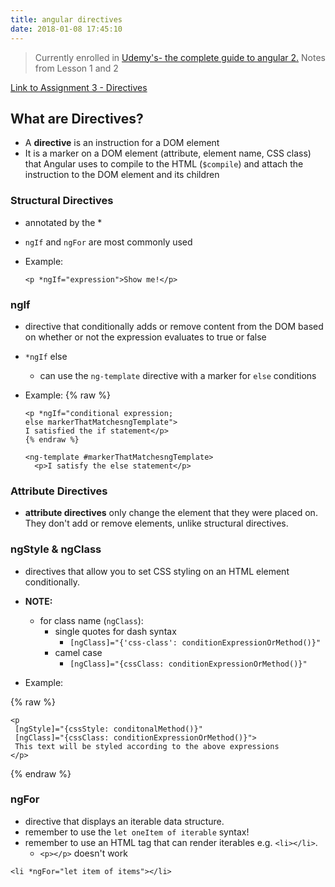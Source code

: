```yaml
---
title: angular directives
date: 2018-01-08 17:45:10
---
```


> Currently enrolled in <a href="https://www.udemy.com/the-complete-guide-to-angular-2" target="_blank">Udemy's- the complete guide to angular 2.</a> Notes from Lesson 1 and 2

<a href="https://github.com/lovelejess/angular-udemy/tree/master/basics-assignment-3-start" target="_blank">Link to Assignment 3 - Directives</a>

## What are Directives?

- A **directive** is an instruction for a DOM element
- It is a marker on a DOM element (attribute, element name, CSS class) that Angular uses to compile to the HTML (`$compile`) and attach the instruction to the DOM element and its children


### Structural Directives

- annotated by the *
- `ngIf` and `ngFor` are most commonly used

- Example:

  `<p *ngIf="expression">Show me!</p>`

### ngIf 

- directive that conditionally adds or remove content from the DOM based on whether or not the expression evaluates to true or false

- `*ngIf` else
    -  can use the `ng-template` directive with a marker for `else` conditions

- Example:
 {% raw %}
  ```
  <p *ngIf="conditional expression; 
  else markerThatMatchesngTemplate">
  I satisfied the if statement</p>
  {% endraw %}

  <ng-template #markerThatMatchesngTemplate>
    <p>I satisfy the else statement</p>
  ```

### Attribute Directives

- **attribute directives** only change the element that they were placed on. They don't add or remove elements, unlike structural directives.


### ngStyle & ngClass

- directives that allow you to set CSS styling on an HTML element conditionally.
- **NOTE:** 
  - for class name (`ngClass`):
    - single quotes for dash syntax
      - `[ngClass]="{'css-class': conditionExpressionOrMethod()}"`
    - camel case
      - `[ngClass]="{cssClass: conditionExpressionOrMethod()}"`

- Example: 

 {% raw %}
  ```
  <p 
   [ngStyle]="{cssStyle: conditonalMethod()}"
   [ngClass]="{cssClass: conditionExpressionOrMethod()}"> 
   This text will be styled according to the above expressions
  </p>
  ```
  {% endraw %}

### ngFor

- directive that displays an iterable data structure.
- remember to use the `let oneItem of iterable` syntax!
- remember to use an HTML tag that can render iterables e.g. `<li></li>`.
  - `<p></p>` doesn't work

`<li *ngFor="let item of items"></li>`